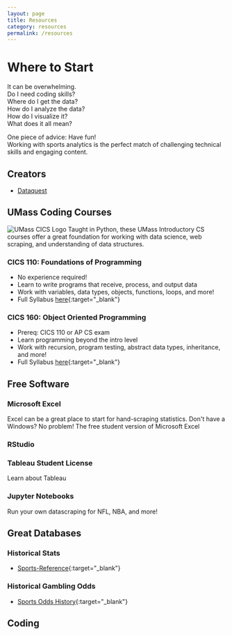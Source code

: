 ```yaml
---
layout: page
title: Resources
category: resources
permalink: /resources
---
```

<!-- TODO image of coding? -->

# Where to Start
It can be overwhelming.  <br>
Do I need coding skills?  <br>
Where do I get the data?  <br>
How do I analyze the data? <br>
How do I visualize it?  <br>
What does it all mean?

One piece of advice: Have fun!  <br>
Working with sports analytics is the perfect match of challenging technical skills and engaging content.

## Creators
<!-- TODO: add links -->
- [Dataquest]()


<!-- TODO: research these classes -->
<!-- TODO send to CICS to write these blurbs for me? -->
## UMass Coding Courses
![UMass CICS Logo](https://nfordumass.github.io/msa//assets/img/cics.png)
Taught in Python, these UMass Introductory CS courses offer a great foundation for working with data science, web scraping, and understanding of data structures. <br> 
### CICS 110: Foundations of Programming <br>
- No experience required!
- Learn to write programs that receive, process, and output data
- Work with variables, data types, objects, functions, loops, and more!
- Full Syllabus [here](https://www.cics.umass.edu/sites/default/files/uploads/Academics/cics_110_syllabus.pdf){:target="_blank"}

### CICS 160: Object Oriented Programming 
- Prereq: CICS 110 or AP CS exam
- Learn programming beyond the intro level
- Work with recursion, program testing, abstract data types, inheritance, and more!
- Full Syllabus [here](https://www.cics.umass.edu/sites/default/files/uploads/Academics/cics_160_syllabus.pdf){:target="_blank"}

<!-- TODO: books, twitter accounts -->

## Free Software
<!-- TODO add Tableau image -->

### Microsoft Excel
Excel can be a great place to start for hand-scraping statistics.
Don't have a Windows? No problem!
The free student version of Microsoft Excel

<!-- TODO image of RStudio files -->
### RStudio

### Tableau Student License
Learn about Tableau

### Jupyter Notebooks
Run your own datascraping for NFL, NBA, and more!


## Great Databases
<!-- TODO maybe frame around use-cases: static stats? odds? -->
### Historical Stats
- [Sports-Reference](https://www.sports-reference.com/?utm_source=bbr&utm_medium=sr_xsite&utm_campaign=2023_01_srnav){:target="_blank"}

<!-- TODO configure links to automatically send out -->
### Historical Gambling Odds
- [Sports Odds History](https://www.sportsoddshistory.com/){:target="_blank"}

## Coding 
